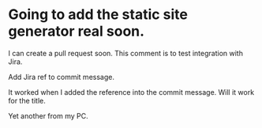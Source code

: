 # Going to add the static site generator real soon.

I can create a pull request soon. This comment is to test integration  with Jira.

Add Jira ref to commit message.

It worked when I added the reference into the commit message. Will it work for the title.

Yet another from my PC.
